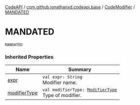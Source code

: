 [CodeAPI](../../index.md) / [com.github.jonathanxd.codeapi.base](../index.md) / [CodeModifier](index.md) / [MANDATED](.)

# MANDATED

`MANDATED`

### Inherited Properties

| Name | Summary |
|---|---|
| [expr](expr.md) | `val expr: String`<br>Modifier name. |
| [modifierType](modifier-type.md) | `val modifierType: `[`ModifierType`](../-modifier-type/index.md)<br>Type of modifier. |
